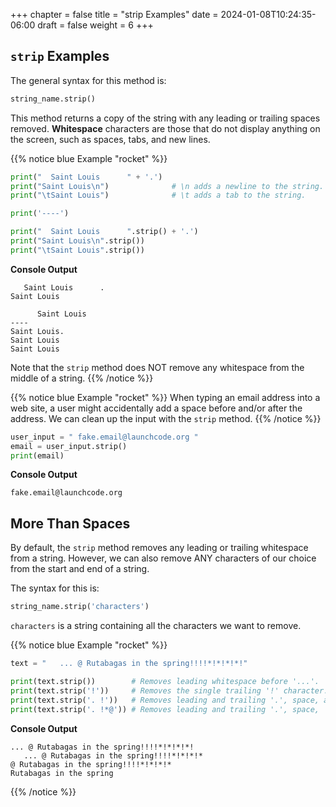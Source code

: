 +++
chapter = false
title = "strip Examples"
date = 2024-01-08T10:24:35-06:00
draft = false
weight = 6
+++

## `strip` Examples

The general syntax for this method is:

```python
string_name.strip()
```

This method returns a copy of the string with any leading or trailing spaces
removed. **Whitespace** characters are those that do not display anything on
the screen, such as spaces, tabs, and new lines.

{{% notice blue Example "rocket" %}}
```python
print("  Saint Louis      " + '.')
print("Saint Louis\n")              # \n adds a newline to the string.
print("\tSaint Louis")              # \t adds a tab to the string.

print('----')

print("  Saint Louis      ".strip() + '.')
print("Saint Louis\n".strip())
print("\tSaint Louis".strip())
```

**Console Output**

```console
   Saint Louis      .
Saint Louis

      Saint Louis
----
Saint Louis.
Saint Louis
Saint Louis
```

Note that the `strip` method does NOT remove any whitespace from the middle
of a string.
{{% /notice %}}

{{% notice blue Example "rocket" %}}
When typing an email address into a web site, a user might accidentally add
a space before and/or after the address. We can clean up the input with the
`strip` method.
{{% /notice %}}

```python
user_input = " fake.email@launchcode.org "
email = user_input.strip()
print(email)
```

**Console Output**

```console
fake.email@launchcode.org
```

## More Than Spaces

By default, the `strip` method removes any leading or trailing whitespace from
a string. However, we can also remove ANY characters of our choice from the
start and end of a string.

The syntax for this is:

```python
string_name.strip('characters')
```

`characters` is a string containing all the characters we want to remove.

{{% notice blue Example "rocket" %}}
```python
text = "   ... @ Rutabagas in the spring!!!!*!*!*!*!"

print(text.strip())        # Removes leading whitespace before '...'.
print(text.strip('!'))     # Removes the single trailing '!' character.
print(text.strip('. !'))   # Removes leading and trailing '.', space, and '!'.
print(text.strip('. !*@')) # Removes leading and trailing '.', space, '!', '*', and '@'.
```

**Console Output**

```console
... @ Rutabagas in the spring!!!!*!*!*!*!
   ... @ Rutabagas in the spring!!!!*!*!*!*
@ Rutabagas in the spring!!!!*!*!*!*
Rutabagas in the spring
```
{{% /notice %}}